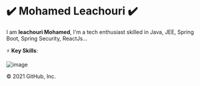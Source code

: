 # :heavy_check_mark: Mohamed Leachouri :heavy_check_mark: 
 
I am **leachouri Mohamed**, I'm a tech enthusiast skilled in Java,  JEE, Spring Boot, Spring Security, ReactJs...

⚡ **Key Skills**:

![image](https://img.shields.io/badge/Java-ED8B00?style=for-the-badge&logo=java&logoColor=white)
  
© 2021 GitHub, Inc.
